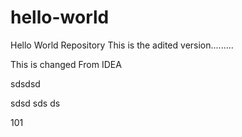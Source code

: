 # hello-world
Hello World Repository
This is the adited version.........

This is changed From IDEA

sdsdsd

sdsd
sds
ds


101